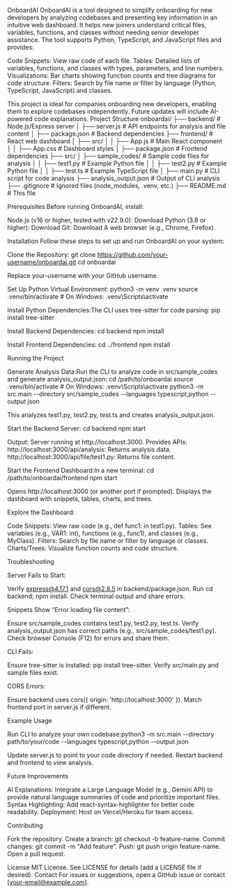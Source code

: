 OnboardAI
OnboardAI is a tool designed to simplify onboarding for new developers by analyzing codebases and presenting key information in an intuitive web dashboard. It helps new joiners understand critical files, variables, functions, and classes without needing senior developer assistance. The tool supports Python, TypeScript, and JavaScript files and provides:

Code Snippets: View raw code of each file.
Tables: Detailed lists of variables, functions, and classes with types, parameters, and line numbers.
Visualizations: Bar charts showing function counts and tree diagrams for code structure.
Filters: Search by file name or filter by language (Python, TypeScript, JavaScript) and classes.

This project is ideal for companies onboarding new developers, enabling them to explore codebases independently. Future updates will include AI-powered code explanations.
Project Structure
onboardai/
├── backend/              # Node.js/Express server
│   ├── server.js         # API endpoints for analysis and file content
│   ├── package.json      # Backend dependencies
├── frontend/             # React web dashboard
│   ├── src/
│   │   ├── App.js        # Main React component
│   │   ├── App.css       # Dashboard styles
│   ├── package.json      # Frontend dependencies
├── src/
│   ├── sample_codes/     # Sample code files for analysis
│   │   ├── test1.py      # Example Python file
│   │   ├── test2.py      # Example Python file
│   │   ├── test.ts       # Example TypeScript file
│   ├── main.py           # CLI script for code analysis
├── analysis_output.json  # Output of CLI analysis
├── .gitignore            # Ignored files (node_modules, .venv, etc.)
├── README.md             # This file

Prerequisites
Before running OnboardAI, install:

Node.js (v16 or higher, tested with v22.9.0): Download
Python (3.8 or higher): Download
Git: Download
A web browser (e.g., Chrome, Firefox).

Installation
Follow these steps to set up and run OnboardAI on your system:

Clone the Repository:
git clone https://github.com/your-username/onboardai.git
cd onboardai

Replace your-username with your GitHub username.

Set Up Python Virtual Environment:
python3 -m venv .venv
source .venv/bin/activate  # On Windows: .venv\Scripts\activate


Install Python Dependencies:The CLI uses tree-sitter for code parsing:
pip install tree-sitter


Install Backend Dependencies:
cd backend
npm install


Install Frontend Dependencies:
cd ../frontend
npm install



Running the Project

Generate Analysis Data:Run the CLI to analyze code in src/sample_codes and generate analysis_output.json:
cd /path/to/onboardai
source .venv/bin/activate  # On Windows: .venv\Scripts\activate
python3 -m src.main --directory src/sample_codes --languages typescript,python --output json

This analyzes test1.py, test2.py, test.ts and creates analysis_output.json.

Start the Backend Server:
cd backend
npm start


Output: Server running at http://localhost:3000.
Provides APIs:
http://localhost:3000/api/analysis: Returns analysis data.
http://localhost:3000/api/file/test1.py: Returns file content.




Start the Frontend Dashboard:In a new terminal:
cd /path/to/onboardai/frontend
npm start


Opens http://localhost:3000 (or another port if prompted).
Displays the dashboard with snippets, tables, charts, and trees.


Explore the Dashboard:

Code Snippets: View raw code (e.g., def func1: in test1.py).
Tables: See variables (e.g., VAR1: int), functions (e.g., func1), and classes (e.g., MyClass).
Filters: Search by file name or filter by language or classes.
Charts/Trees: Visualize function counts and code structure.



Troubleshooting

Server Fails to Start:

Verify express@4.17.1 and cors@2.8.5 in backend/package.json.
Run cd backend; npm install.
Check terminal output and share errors.


Snippets Show “Error loading file content”:

Ensure src/sample_codes contains test1.py, test2.py, test.ts.
Verify analysis_output.json has correct paths (e.g., src/sample_codes/test1.py).
Check browser Console (F12) for errors and share them.


CLI Fails:

Ensure tree-sitter is installed: pip install tree-sitter.
Verify src/main.py and sample files exist.


CORS Errors:

Ensure backend uses cors({ origin: 'http://localhost:3000' }).
Match frontend port in server.js if different.



Example Usage

Run CLI to analyze your own codebase:python3 -m src.main --directory path/to/your/code --languages typescript,python --output json


Update server.js to point to your code directory if needed.
Restart backend and frontend to view analysis.

Future Improvements

AI Explanations: Integrate a Large Language Model (e.g., Gemini API) to provide natural language summaries of code and prioritize important files.
Syntax Highlighting: Add react-syntax-highlighter for better code readability.
Deployment: Host on Vercel/Heroku for team access.

Contributing

Fork the repository.
Create a branch: git checkout -b feature-name.
Commit changes: git commit -m "Add feature".
Push: git push origin feature-name.
Open a pull request.

License
MIT License. See LICENSE for details (add a LICENSE file if desired).
Contact
For issues or suggestions, open a GitHub issue or contact [your-email@example.com].